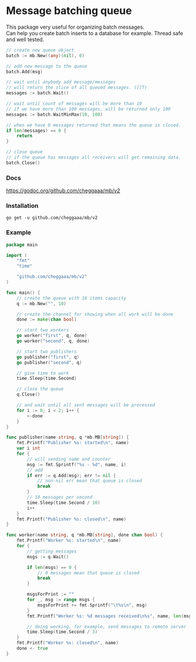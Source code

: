 # Message batching queue
This package very useful for organizing batch messages.   
Can help you create batch inserts to a database for example. Thread safe and well tested.   

```Go
// create new queue object
batch := mb.New((any)(nil), 0)

// add new message to the queue
batch.Add(msg)

// wait until anybody add message/messages
// will return the slice of all queued messages. ([]T)
messages := batch.Wait()

// wait until count of messages will be more than 10
// if we have more than 100 messages, will be returned only 100
messages := batch.WaitMinMax(10, 100)

// when we have 0 messages returned that means the queue is closed.
if len(messages) == 0 {
	return
}

// close queue
// if the queue has messages all receivers will get remaining data.
batch.Close()
```

### Docs ###
https://godoc.org/github.com/cheggaaa/mb/v2
### Installation ###
```go get -u github.com/cheggaaa/mb/v2```

### Example ###
```Go
package main

import (
	"fmt"
	"time"

	"github.com/cheggaaa/mb/v2"
)

func main() {
	// create the queue with 10 items capacity
	q := mb.New("", 10)

	// create the channel for showing when all work will be done
	done := make(chan bool)

	// start two workers
	go worker("first", q, done)
	go worker("second", q, done)

	// start two publishers
	go publisher("first", q)
	go publisher("second", q)

	// give time to work
	time.Sleep(time.Second)

	// close the queue
	q.Close()

	// and wait until all sent messages will be processed
	for i := 0; i < 2; i++ {
		<-done
	}
}

func publisher(name string, q *mb.MB[string]) {
	fmt.Printf("Publisher %s: started\n", name)
	var i int
	for {
		// will sending name and counter
		msg := fmt.Sprintf("%s - %d", name, i)
		// add
		if err := q.Add(msg); err != nil {
			// non-nil err mean that queue is closed
			break
		}
		// 10 messages per second
		time.Sleep(time.Second / 10)
		i++
	}
	fmt.Printf("Publisher %s: closed\n", name)
}

func worker(name string, q *mb.MB[string], done chan bool) {
	fmt.Printf("Worker %s: started\n", name)
	for {
		// getting messages
		msgs := q.Wait()

		if len(msgs) == 0 {
			// 0 messages mean that queue is closed
			break
		}

		msgsForPrint := ""
		for _, msg := range msgs {
			msgsForPrint += fmt.Sprintf("\t%s\n", msg)
		}
		fmt.Printf("Worker %s: %d messages received\n%s", name, len(msgs), msgsForPrint)

		// doing working, for example, send messages to remote server
		time.Sleep(time.Second / 3)
	}
	fmt.Printf("Worker %s: closed\n", name)
	done <- true
}

```


